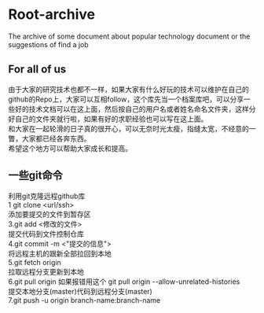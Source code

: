 # Root-archive
The archive of some document about popular technology document or the suggestions of find a job
## For all of us
由于大家的研究技术也都不一样，如果大家有什么好玩的技术可以维护在自己的github的Repo上，大家可以互相follow，这个库先当一个档案库吧，可以分享一些好的技术文档可以在这上面，然后按自己的用户名或者姓名命名文件夹，这样分好自己的文件夹就行啦，如果有好的求职经验也可以写在这上面。  
和大家在一起轮滑的日子真的很开心，可以无奈时光太瘦，指缝太宽，不经意的一瞥，大家都已经各奔东西。  
希望这个地方可以帮助大家成长和提高。
## 一些git命令
利用git克隆远程github库  
1 git clone <url/ssh>  
添加要提交的文件到暂存区  
3.git add <修改的文件>   
提交代码到文件控制仓库  
4.git commit -m <"提交的信息">  
将远程主机的跟新全部拉回到本地  
5.git fetch origin <branch-name>  
拉取远程分支更新到本地  
6.git pull origin <branch-name> 如果报错用这个 git pull origin <branch-name> --allow-unrelated-histories  
提交本地分支(master)代码到远程分支(master)  
7.git push -u origin branch-name:branch-name  
